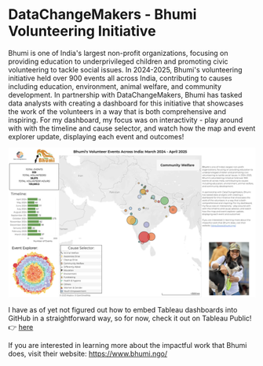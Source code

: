 # DataChangeMakers - Bhumi Volunteering Initiative

Bhumi is one of India's largest non-profit organizations, focusing on providing education to underprivileged children and promoting civic volunteering to tackle social issues. In 2024-2025, Bhumi's volunteering initiative held over 900 events all across India, contributing to causes including education, environment, animal welfare, and community development. In partnership with DataChangeMakers, Bhumi has tasked data analysts with creating a dashboard for this initiative that showcases the work of the volunteers in a way that is both comprehensive and inspiring. For my dashboard, my focus was on interactivity - play around with with the timeline and cause selector, and watch how the map and event explorer update, displaying each event and outcomes!

[![Dashboard](Dashboard.png)](https://public.tableau.com/app/profile/tom.ragus/viz/BhumiVolunteeringInitiative/BhumiDashboard#1)

I have as of yet not figured out how to embed Tableau dashboards into GitHub in a straightforward way, so for now, check it out on Tableau Public!  👉 [here](https://public.tableau.com/app/profile/tom.ragus/viz/BhumiVolunteeringInitiative/BhumiDashboard#1)

If you are interested in learning more about the impactful work that Bhumi does, visit their website: https://www.bhumi.ngo/

